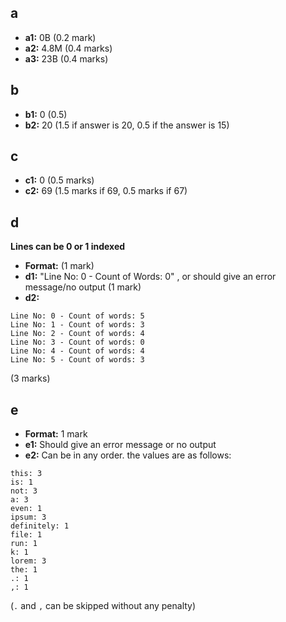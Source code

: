 ## a
- **a1:** 0B (0.2 mark)
- **a2:** 4.8M (0.4 marks)
- **a3:** 23B (0.4 marks)

## b
- **b1:** 0 (0.5)
- **b2:** 20 (1.5 if answer is 20, 0.5 if the answer is 15)

## c
- **c1:** 0 (0.5 marks)
- **c2:** 69 (1.5 marks if 69, 0.5 marks if 67)

## d
__Lines can be 0 or 1 indexed__
- **Format:** (1 mark)
- **d1:** "Line No: 0 - Count of Words: 0" , or should give an error message/no output (1 mark)
- **d2:** 
```
Line No: 0 - Count of words: 5
Line No: 1 - Count of words: 3
Line No: 2 - Count of words: 4
Line No: 3 - Count of words: 0
Line No: 4 - Count of words: 4
Line No: 5 - Count of words: 3
```
(3 marks)

## e
- **Format:** 1 mark
- **e1:** Should give an error message or no output
- **e2:** Can be in any order. the values are as follows: 
```
this: 3
is: 1
not: 3
a: 3
even: 1
ipsum: 3
definitely: 1
file: 1
run: 1
k: 1
lorem: 3
the: 1
.: 1
,: 1
```

(`.` and `,` can be skipped without any penalty)